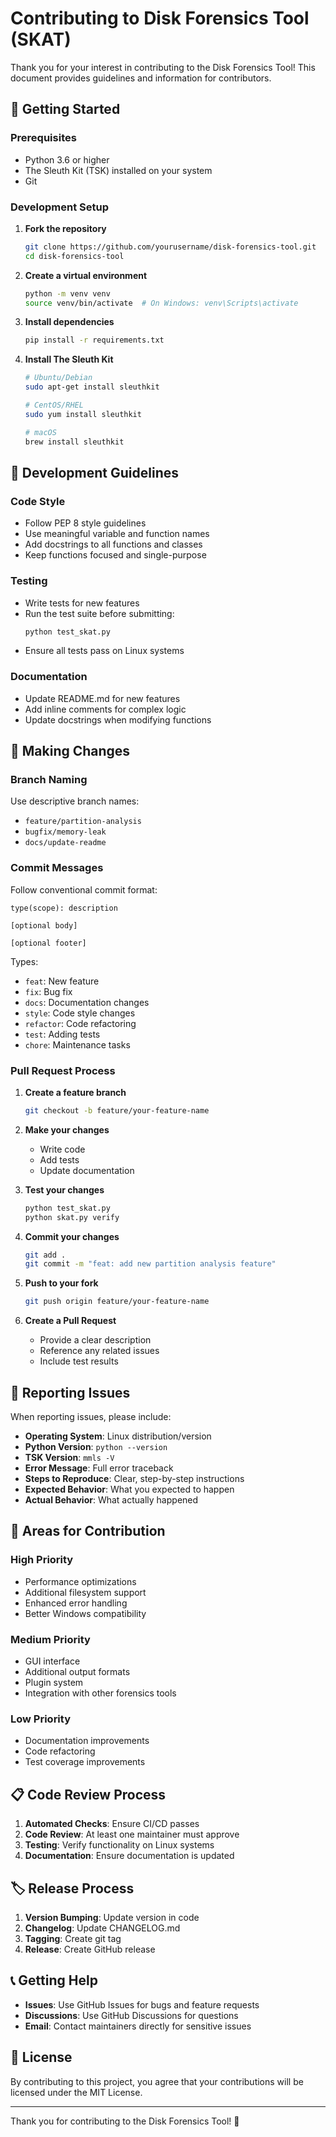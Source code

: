 # Contributing to Disk Forensics Tool (SKAT)

Thank you for your interest in contributing to the Disk Forensics Tool! This document provides guidelines and information for contributors.

## 🚀 Getting Started

### Prerequisites

- Python 3.6 or higher
- The Sleuth Kit (TSK) installed on your system
- Git

### Development Setup

1. **Fork the repository**
   ```bash
   git clone https://github.com/yourusername/disk-forensics-tool.git
   cd disk-forensics-tool
   ```

2. **Create a virtual environment**
   ```bash
   python -m venv venv
   source venv/bin/activate  # On Windows: venv\Scripts\activate
   ```

3. **Install dependencies**
   ```bash
   pip install -r requirements.txt
   ```

4. **Install The Sleuth Kit**
   ```bash
   # Ubuntu/Debian
   sudo apt-get install sleuthkit
   
   # CentOS/RHEL
   sudo yum install sleuthkit
   
   # macOS
   brew install sleuthkit
   ```

## 📝 Development Guidelines

### Code Style

- Follow PEP 8 style guidelines
- Use meaningful variable and function names
- Add docstrings to all functions and classes
- Keep functions focused and single-purpose

### Testing

- Write tests for new features
- Run the test suite before submitting:
  ```bash
  python test_skat.py
  ```
- Ensure all tests pass on Linux systems

### Documentation

- Update README.md for new features
- Add inline comments for complex logic
- Update docstrings when modifying functions

## 🔧 Making Changes

### Branch Naming

Use descriptive branch names:
- `feature/partition-analysis`
- `bugfix/memory-leak`
- `docs/update-readme`

### Commit Messages

Follow conventional commit format:
```
type(scope): description

[optional body]

[optional footer]
```

Types:
- `feat`: New feature
- `fix`: Bug fix
- `docs`: Documentation changes
- `style`: Code style changes
- `refactor`: Code refactoring
- `test`: Adding tests
- `chore`: Maintenance tasks

### Pull Request Process

1. **Create a feature branch**
   ```bash
   git checkout -b feature/your-feature-name
   ```

2. **Make your changes**
   - Write code
   - Add tests
   - Update documentation

3. **Test your changes**
   ```bash
   python test_skat.py
   python skat.py verify
   ```

4. **Commit your changes**
   ```bash
   git add .
   git commit -m "feat: add new partition analysis feature"
   ```

5. **Push to your fork**
   ```bash
   git push origin feature/your-feature-name
   ```

6. **Create a Pull Request**
   - Provide a clear description
   - Reference any related issues
   - Include test results

## 🐛 Reporting Issues

When reporting issues, please include:

- **Operating System**: Linux distribution/version
- **Python Version**: `python --version`
- **TSK Version**: `mmls -V`
- **Error Message**: Full error traceback
- **Steps to Reproduce**: Clear, step-by-step instructions
- **Expected Behavior**: What you expected to happen
- **Actual Behavior**: What actually happened

## 🎯 Areas for Contribution

### High Priority
- Performance optimizations
- Additional filesystem support
- Enhanced error handling
- Better Windows compatibility

### Medium Priority
- GUI interface
- Additional output formats
- Plugin system
- Integration with other forensics tools

### Low Priority
- Documentation improvements
- Code refactoring
- Test coverage improvements

## 📋 Code Review Process

1. **Automated Checks**: Ensure CI/CD passes
2. **Code Review**: At least one maintainer must approve
3. **Testing**: Verify functionality on Linux systems
4. **Documentation**: Ensure documentation is updated

## 🏷️ Release Process

1. **Version Bumping**: Update version in code
2. **Changelog**: Update CHANGELOG.md
3. **Tagging**: Create git tag
4. **Release**: Create GitHub release

## 📞 Getting Help

- **Issues**: Use GitHub Issues for bugs and feature requests
- **Discussions**: Use GitHub Discussions for questions
- **Email**: Contact maintainers directly for sensitive issues

## 📄 License

By contributing to this project, you agree that your contributions will be licensed under the MIT License.

---

Thank you for contributing to the Disk Forensics Tool! 🎉 